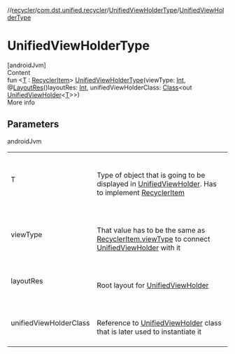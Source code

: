 //[recycler](../../../index.md)/[com.dst.unified.recycler](../index.md)/[UnifiedViewHolderType](index.md)/[UnifiedViewHolderType](-unified-view-holder-type.md)



# UnifiedViewHolderType  
[androidJvm]  
Content  
fun <[T](index.md) : [RecyclerItem](../-recycler-item/index.md)> [UnifiedViewHolderType](-unified-view-holder-type.md)(viewType: [Int](https://kotlinlang.org/api/latest/jvm/stdlib/kotlin/-int/index.html), @[LayoutRes](https://developer.android.com/reference/kotlin/androidx/annotation/LayoutRes.html)()layoutRes: [Int](https://kotlinlang.org/api/latest/jvm/stdlib/kotlin/-int/index.html), unifiedViewHolderClass: [Class](https://docs.oracle.com/javase/8/docs/api/java/lang/Class.html)<out [UnifiedViewHolder](../-unified-view-holder/index.md)<[T](index.md)>>)  
More info  


## Parameters  
  
androidJvm  
  
| | |
|---|---|
| <a name="com.dst.unified.recycler/UnifiedViewHolderType/UnifiedViewHolderType/#kotlin.Int#kotlin.Int#java.lang.Class[com.dst.unified.recycler.UnifiedViewHolder[TypeParam(bounds=[com.dst.unified.recycler.RecyclerItem])]]/PointingToDeclaration/"></a>T| <a name="com.dst.unified.recycler/UnifiedViewHolderType/UnifiedViewHolderType/#kotlin.Int#kotlin.Int#java.lang.Class[com.dst.unified.recycler.UnifiedViewHolder[TypeParam(bounds=[com.dst.unified.recycler.RecyclerItem])]]/PointingToDeclaration/"></a><br><br>Type of object that is going to be displayed in [UnifiedViewHolder](../-unified-view-holder/index.md). Has to implement [RecyclerItem](../-recycler-item/index.md)<br><br>|
| <a name="com.dst.unified.recycler/UnifiedViewHolderType/UnifiedViewHolderType/#kotlin.Int#kotlin.Int#java.lang.Class[com.dst.unified.recycler.UnifiedViewHolder[TypeParam(bounds=[com.dst.unified.recycler.RecyclerItem])]]/PointingToDeclaration/"></a>viewType| <a name="com.dst.unified.recycler/UnifiedViewHolderType/UnifiedViewHolderType/#kotlin.Int#kotlin.Int#java.lang.Class[com.dst.unified.recycler.UnifiedViewHolder[TypeParam(bounds=[com.dst.unified.recycler.RecyclerItem])]]/PointingToDeclaration/"></a><br><br>That value has to be the same as [RecyclerItem.viewType](../-recycler-item/view-type.md) to connect [UnifiedViewHolder](../-unified-view-holder/index.md) with it<br><br>|
| <a name="com.dst.unified.recycler/UnifiedViewHolderType/UnifiedViewHolderType/#kotlin.Int#kotlin.Int#java.lang.Class[com.dst.unified.recycler.UnifiedViewHolder[TypeParam(bounds=[com.dst.unified.recycler.RecyclerItem])]]/PointingToDeclaration/"></a>layoutRes| <a name="com.dst.unified.recycler/UnifiedViewHolderType/UnifiedViewHolderType/#kotlin.Int#kotlin.Int#java.lang.Class[com.dst.unified.recycler.UnifiedViewHolder[TypeParam(bounds=[com.dst.unified.recycler.RecyclerItem])]]/PointingToDeclaration/"></a><br><br>Root layout for [UnifiedViewHolder](../-unified-view-holder/index.md)<br><br>|
| <a name="com.dst.unified.recycler/UnifiedViewHolderType/UnifiedViewHolderType/#kotlin.Int#kotlin.Int#java.lang.Class[com.dst.unified.recycler.UnifiedViewHolder[TypeParam(bounds=[com.dst.unified.recycler.RecyclerItem])]]/PointingToDeclaration/"></a>unifiedViewHolderClass| <a name="com.dst.unified.recycler/UnifiedViewHolderType/UnifiedViewHolderType/#kotlin.Int#kotlin.Int#java.lang.Class[com.dst.unified.recycler.UnifiedViewHolder[TypeParam(bounds=[com.dst.unified.recycler.RecyclerItem])]]/PointingToDeclaration/"></a><br><br>Reference to [UnifiedViewHolder](../-unified-view-holder/index.md) class that is later used to instantiate it<br><br>|
  
  




